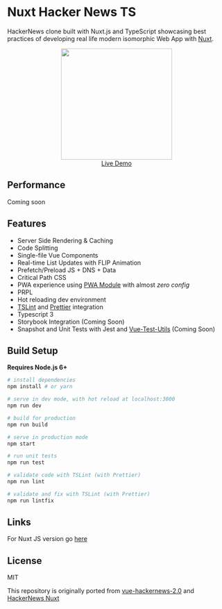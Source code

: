# Nuxt Hacker News TS

HackerNews clone built with Nuxt.js and TypeScript showcasing best practices of developing real life modern  isomorphic Web App with [Nuxt](https://github.com/nuxt/nuxt.js).

<p align="center">
  <a href="https://codesandbox.io/s/github/nuxt-community/hackernews-nuxt-ts" target="_blank">
    <img src="https://user-images.githubusercontent.com/5158436/27347011-428833aa-5604-11e7-9f43-a12e576e9b18.png" width="256px"
    ><br>
    Live Demo
  </a>
</p>

## Performance

Coming soon

## Features

- Server Side Rendering & Caching
- Code Splitting
- Single-file Vue Components
- Real-time List Updates with FLIP Animation
- Prefetch/Preload JS + DNS + Data
- Critical Path CSS
- PWA experience using [PWA Module](https://github.com/nuxt-community/pwa-module) with almost _zero config_
- PRPL
- Hot reloading dev environment
- [TSLint](https://palantir.github.io/tslint/) and [Prettier](https://prettier.io/) integration
- Typescript 3
- Storybook Integration (Coming Soon)
- Snapshot and Unit Tests with Jest and [Vue-Test-Utils](https://vue-test-utils.vuejs.org/)  (Coming Soon)

## Build Setup

**Requires Node.js 6+**

```bash
# install dependencies
npm install # or yarn

# serve in dev mode, with hot reload at localhost:3000
npm run dev

# build for production
npm run build

# serve in production mode
npm start

# run unit tests
npm run test

# validate code with TSLint (with Prettier)
npm run lint

# validate and fix with TSLint (with Prettier)
npm run lintfix

```

## Links
For Nuxt JS version go [here](https://github.com/nuxt/hackernews)

## License

MIT

This repository is originally ported from [vue-hackernews-2.0](https://github.com/vuejs/vue-hackernews-2.0) and [HackerNews Nuxt](https://github.com/nuxt/hackernews)
